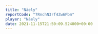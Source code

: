```yaml
---
title: "Näely"
reportCode: "7RnchN3rf4Zw6Pbm"
player: "Näely"
date: 2021-11-15T21:50:09.524000+00:00
---
```

